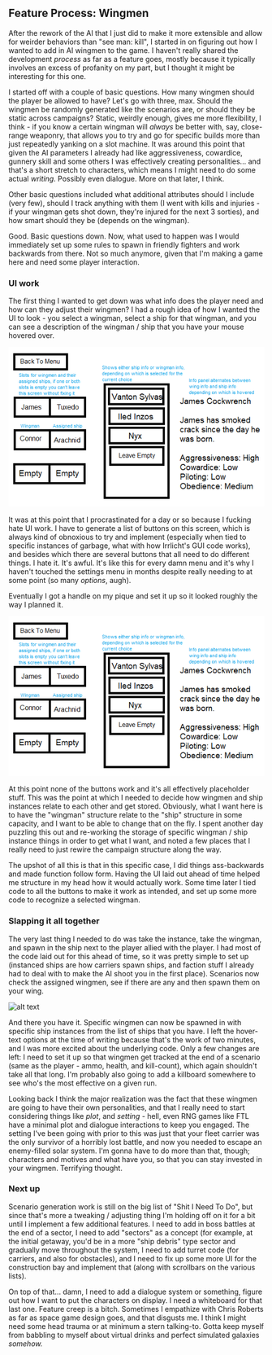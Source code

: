 ## Feature Process: Wingmen

After the rework of the AI that I just did to make it more extensible and allow for weirder behaviors than "see man: kill", I started in on 
figuring out how I wanted to add in AI wingmen to the game. I haven't really shared the development *process* as far as a feature goes, mostly because it typically involves an excess of profanity on my part, but I thought it might be interesting for this one.

I started off with a couple of basic questions. How many wingmen should the player be allowed to have? Let's go with three, max. Should the wingmen be randomly generated like the scenarios are, or should they be static across campaigns? Static, weirdly enough, gives me more flexibility, I think - if you know a certain wingman will *always* be better with, say, close-range weaponry, that allows you to try and go for specific builds more than just repeatedly yanking on a slot machine. It was around this point that given the AI parameters I already had like aggressiveness, cowardice, gunnery skill and some others I was effectively creating personalities... and that's a short stretch to characters, which means I might need to do some actual *writing*. Possibly even dialogue. More on that later, I think.

Other basic questions included what additional attributes should I include (very few), should I track anything with them (I went with kills and injuries - if your wingman gets shot down, they're injured for the next 3 sorties), and how smart should they be (depends on the wingman).

Good. Basic questions down. Now, what used to happen was I would immediately set up some rules to spawn in friendly fighters and work backwards from there. Not so much anymore, given that I'm making a game here and need some player interaction.

### UI work

The first thing I wanted to get down was what info does the player need and how can they adjust their wingmen? I had a rough idea of how I wanted the UI to look - you select a wingman, select a ship for that wingman, and you can see a description of the wingman / ship that you have your mouse hovered over.

![alt text](https://raw.githubusercontent.com/Wizard-Of-Chaos/Wizard-of-Chaos.github.io/main/imgs/wingmanuisketch.png "All glory to MSPaint.")

It was at this point that I procrastinated for a day or so because I fucking hate UI work. I have to generate a list of buttons on this screen, which is always kind of obnoxious to try and implement (especially when tied to specific instances of garbage, what with how Irrlicht's GUI code works), and besides which there are several buttons that all need to do different things. I hate it. It's awful. It's like this for every damn menu and it's why I haven't touched the settings menu in months despite really needing to at some point (so many *options*, augh).

Eventually I got a handle on my pique and set it up so it looked roughly the way I planned it.

![alt text](https://raw.githubusercontent.com/Wizard-Of-Chaos/Wizard-of-Chaos.github.io/main/imgs/wingmanuisketch.png "All glory to the UI assets I made ahead of time.")

At this point none of the buttons work and it's all effectively placeholder stuff. This was the point at which I needed to decide how wingmen and ship instances relate to each other and get stored. Obviously, what I want here is to have the "wingman" structure relate to the "ship" structure in some capacity, and I want to be able to change that on the fly. I spent another day puzzling this out and re-working the storage of specific wingman / ship instance things in order to get what I want, and noted a few places that I really need to just rewire the campaign structure along the way.

The upshot of all this is that in this specific case, I did things ass-backwards and made function follow form. Having the UI laid out ahead of time helped me structure in my head how it would actually work. Some time later I tied code to all the buttons to make it work as intended, and set up some more code to recognize a selected wingman. 

### Slapping it all together

The very last thing I needed to do was take the instance, take the wingman, and spawn in the ship next to the player allied with the player. I had most of the code laid out for this ahead of time, so it was pretty simple to set up (instanced ships are how carriers spawn ships, and faction stuff I already had to deal with to make the AI shoot you in the first place). Scenarios now check the assigned wingmen, see if there are any and then spawn them on your wing.

![alt text](https://raw.githubusercontent.com/Wizard-Of-Chaos/Wizard-of-Chaos.github.io/main/imgs/wingmanuigif.gif "All glory to ME!")

And there you have it. Specific wingmen can now be spawned in with specific ship instances from the list of ships that you have. I left the hover-text options at the time of writing because that's the work of two minutes, and I was more excited about the underlying code. Only a few changes are left: I need to set it up so that wingmen get tracked at the end of a scenario (same as the player - ammo, health, and kill-count), which again shouldn't take all that long. I'm probably also going to add a killboard somewhere to see who's the most effective on a given run.

Looking back I think the major realization was the fact that these wingmen are going to have their own personalities, and that I really need to start considering things like *plot*, and *setting* - hell, even RNG games like FTL have a minimal plot and dialogue interactions to keep you engaged. The setting I've been going with prior to this was just that your fleet carrier was the only survivor of a horribly lost battle, and now you needed to escape an enemy-filled solar system. I'm gonna have to do more than that, though; characters and motives and what have you, so that you can stay invested in your wingmen. Terrifying thought.

### Next up

Scenario generation work is still on the big list of "Shit I Need To Do", but since that's more a tweaking / adjusting thing I'm holding off on it for a bit until I implement a few additional features. I need to add in boss battles at the end of a sector, I need to add "sectors" as a concept (for example, at the initial getaway, you'd be in a more "ship debris" type sector and gradually move throughout the system, I need to add turret code (for carriers, and also for obstacles), and I need to fix up some more UI for the construction bay and implement that (along with scrollbars on the various lists). 

On top of that... damn, I need to add a dialogue system or something, figure out how I want to put the characters on display. I need a whiteboard for that last one. Feature creep is a bitch. Sometimes I empathize with Chris Roberts as far as space game design goes, and that disgusts me. I think I might need some head trauma or at minimum a stern talking-to. Gotta keep myself from babbling to myself about virtual drinks and perfect simulated galaxies *somehow.*